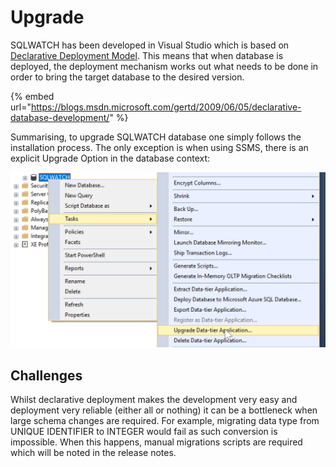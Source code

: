 # Upgrade

SQLWATCH has been developed in Visual Studio which is based on [Declarative Deployment Model](https://blogs.msdn.microsoft.com/gertd/2009/06/05/declarative-database-development/). This means that when database is deployed, the deployment mechanism works out what needs to be done in order to bring the target database to the desired version.

{% embed url="https://blogs.msdn.microsoft.com/gertd/2009/06/05/declarative-database-development/" %}

Summarising, to upgrade SQLWATCH database one simply follows the installation process. The only exception is when using SSMS, there is an explicit Upgrade Option in the database context:

![](../../.gitbook/assets/image%20%2843%29.png)

## Challenges

Whilst declarative deployment makes the development very easy and deployment very reliable \(either all or nothing\) it can be a bottleneck when large schema changes are required. For example, migrating data type from UNIQUE IDENTIFIER to INTEGER would fail as such conversion is impossible. When this happens, manual migrations scripts are required which will be noted in the release notes.



